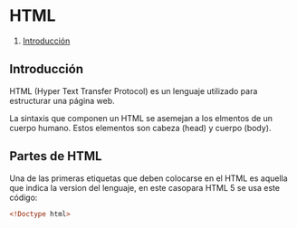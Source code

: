 # HTML
1. [Introducción](#Intro)

## Introducción
HTML (Hyper Text Transfer Protocol) es un lenguaje
utilizado para estructurar una página web.

La sintaxis que componen un HTML se asemejan 
a los elmentos de un cuerpo humano. 
Estos elementos son cabeza (head) y cuerpo (body).

## Partes de HTML 
Una de las primeras etiquetas que deben colocarse 
en el HTML es aquella que indica la version 
del lenguaje, en este casopara HTML 5 se 
usa este código:
```html
<!Doctype html>
```